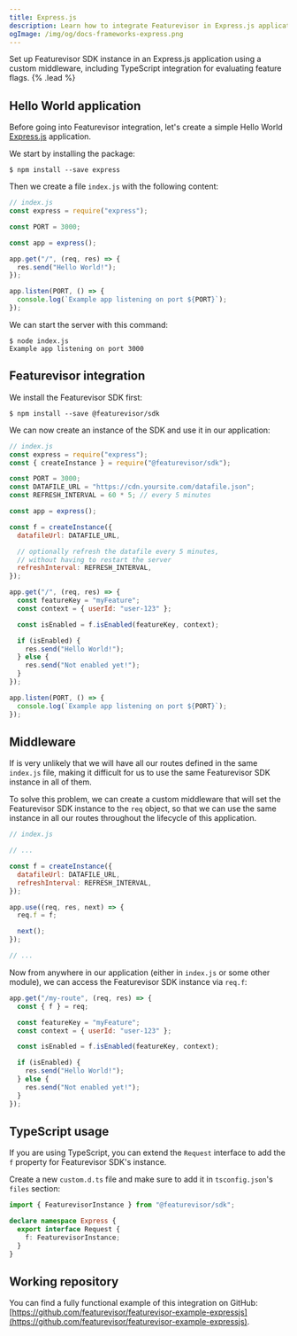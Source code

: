 ```yaml
---
title: Express.js
description: Learn how to integrate Featurevisor in Express.js applications for evaluating feature flags
ogImage: /img/og/docs-frameworks-express.png
---
```


Set up Featurevisor SDK instance in an Express.js application using a custom middleware, including TypeScript integration for evaluating feature flags. {% .lead %}

## Hello World application

Before going into Featurevisor integration, let's create a simple Hello World [Express.js](https://expressjs.com/) application.

We start by installing the package:

```
$ npm install --save express
```

Then we create a file `index.js` with the following content:

```js
// index.js
const express = require("express");

const PORT = 3000;

const app = express();

app.get("/", (req, res) => {
  res.send("Hello World!");
});

app.listen(PORT, () => {
  console.log(`Example app listening on port ${PORT}`);
});
```

We can start the server with this command:

```
$ node index.js
Example app listening on port 3000
```

## Featurevisor integration

We install the Featurevisor SDK first:

```
$ npm install --save @featurevisor/sdk
```

We can now create an instance of the SDK and use it in our application:

```js
// index.js
const express = require("express");
const { createInstance } = require("@featurevisor/sdk");

const PORT = 3000;
const DATAFILE_URL = "https://cdn.yoursite.com/datafile.json";
const REFRESH_INTERVAL = 60 * 5; // every 5 minutes

const app = express();

const f = createInstance({
  datafileUrl: DATAFILE_URL,

  // optionally refresh the datafile every 5 minutes,
  // without having to restart the server
  refreshInterval: REFRESH_INTERVAL,
});

app.get("/", (req, res) => {
  const featureKey = "myFeature";
  const context = { userId: "user-123" };

  const isEnabled = f.isEnabled(featureKey, context);

  if (isEnabled) {
    res.send("Hello World!");
  } else {
    res.send("Not enabled yet!");
  }
});

app.listen(PORT, () => {
  console.log(`Example app listening on port ${PORT}`);
});
```

## Middleware

If is very unlikely that we will have all our routes defined in the same `index.js` file, making it difficult for us to use the same Featurevisor SDK instance in all of them.

To solve this problem, we can create a custom middleware that will set the Featurevisor SDK instance to the `req` object, so that we can use the same instance in all our routes throughout the lifecycle of this application.

```js
// index.js

// ...

const f = createInstance({
  datafileUrl: DATAFILE_URL,
  refreshInterval: REFRESH_INTERVAL,
});

app.use((req, res, next) => {
  req.f = f;

  next();
});

// ...
```

Now from anywhere in our application (either in `index.js` or some other module), we can access the Featurevisor SDK instance via `req.f`:

```js
app.get("/my-route", (req, res) => {
  const { f } = req;

  const featureKey = "myFeature";
  const context = { userId: "user-123" };

  const isEnabled = f.isEnabled(featureKey, context);

  if (isEnabled) {
    res.send("Hello World!");
  } else {
    res.send("Not enabled yet!");
  }
});
```

## TypeScript usage

If you are using TypeScript, you can extend the `Request` interface to add the `f` property for Featurevisor SDK's instance.

Create a new `custom.d.ts` file and make sure to add it in `tsconfig.json`'s `files` section:

```ts
import { FeaturevisorInstance } from "@featurevisor/sdk";

declare namespace Express {
  export interface Request {
    f: FeaturevisorInstance;
  }
}
```

## Working repository

You can find a fully functional example of this integration on GitHub: [https://github.com/featurevisor/featurevisor-example-expressjs](https://github.com/featurevisor/featurevisor-example-expressjs).
